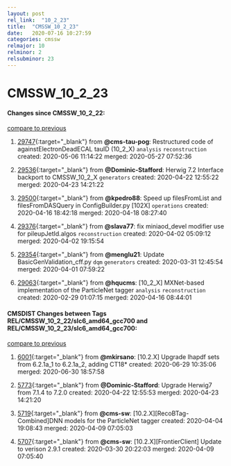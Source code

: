```yaml
---
layout: post
rel_link:  "10_2_23"
title:  "CMSSW_10_2_23"
date:   2020-07-16 10:27:59
categories: cmssw
relmajor: 10
relminor: 2
relsubminor: 23
---
```


# CMSSW_10_2_23
#### Changes since CMSSW_10_2_22:
[compare to previous](https://github.com/cms-sw/cmssw/compare/CMSSW_10_2_22...CMSSW_10_2_23)



1. [29747](http://github.com/cms-sw/cmssw/pull/29747){:target="_blank"}  from **@cms-tau-pog**: Restructured code of againstElectronDeadECAL tauID (10_2_X) `analysis`  `reconstruction`  created: 2020-05-06 11:14:22 merged: 2020-05-27 07:52:36



2. [29536](http://github.com/cms-sw/cmssw/pull/29536){:target="_blank"}  from **@Dominic-Stafford**: Herwig 7.2 Interface backport to CMSSW_10_2_X `generators`  created: 2020-04-22 12:55:22 merged: 2020-04-23 14:21:22



3. [29500](http://github.com/cms-sw/cmssw/pull/29500){:target="_blank"}  from **@kpedro88**: Speed up filesFromList and filesFromDASQuery in ConfigBuilder.py [102X] `operations`  created: 2020-04-16 18:42:18 merged: 2020-04-18 08:27:40



4. [29376](http://github.com/cms-sw/cmssw/pull/29376){:target="_blank"}  from **@slava77**: fix miniaod_devel modifier use for pileupJetId.algos `reconstruction`  created: 2020-04-02 05:09:12 merged: 2020-04-02 19:15:54



5. [29354](http://github.com/cms-sw/cmssw/pull/29354){:target="_blank"}  from **@menglu21**: Update BasicGenValidation_cff.py `dqm`  `generators`  created: 2020-03-31 12:45:54 merged: 2020-04-01 07:59:22



6. [29063](http://github.com/cms-sw/cmssw/pull/29063){:target="_blank"}  from **@hqucms**: [10_2_X] MXNet-based implementation of the ParticleNet tagger `analysis`  `reconstruction`  created: 2020-02-29 01:07:15 merged: 2020-04-16 08:44:01



#### CMSDIST Changes between Tags REL/CMSSW_10_2_22/slc6_amd64_gcc700 and REL/CMSSW_10_2_23/slc6_amd64_gcc700:
[compare to previous](https://github.com/cms-sw/cmsdist/compare/REL/CMSSW_10_2_22/slc6_amd64_gcc700...REL/CMSSW_10_2_23/slc6_amd64_gcc700)



1. [6001](http://github.com/cms-sw/cmsdist/pull/6001){:target="_blank"}  from **@mkirsano**: [10.2.X] Upgrade lhapdf sets from 6.2.1a_1 to 6.2.1a_2, adding CT18* created: 2020-06-29 10:35:06 merged: 2020-06-30 18:57:58

2. [5773](http://github.com/cms-sw/cmsdist/pull/5773){:target="_blank"}  from **@Dominic-Stafford**: Upgrade Herwig7 from 7.1.4 to 7.2.0 created: 2020-04-22 12:55:53 merged: 2020-04-23 14:21:20

3. [5719](http://github.com/cms-sw/cmsdist/pull/5719){:target="_blank"}  from **@cms-sw**: [10.2.X][RecoBTag-Combined]DNN models for the ParticleNet tagger created: 2020-04-04 19:08:43 merged: 2020-04-09 07:05:03

4. [5707](http://github.com/cms-sw/cmsdist/pull/5707){:target="_blank"}  from **@cms-sw**: [10.2.X][FrontierClient] Update to verison 2.9.1 created: 2020-03-30 20:22:03 merged: 2020-04-09 07:05:40
